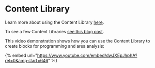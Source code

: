 # Content Library

Learn more about using the Content Library [here](../building-the-farnsworth-house/import-export-and-content-library.md).

To see a few Content Libraries [see this blog post](https://formit.autodesk.com/blog/post/content-library).

This video demonstration shows how you can use the Content Library to create blocks for programming and area analysis:

{% embed url="https://www.youtube.com/embed/dwJXEpJhphA?rel=0&amp;start=646" %}



